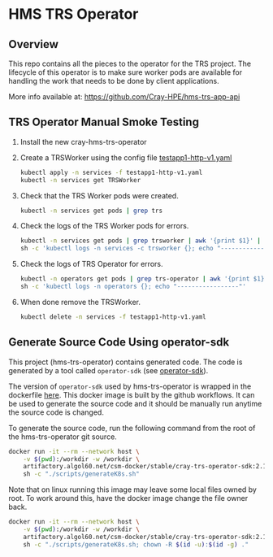 # HMS TRS Operator

## Overview

This repo contains all the pieces to the operator for the TRS project. The lifecycle of this operator is to make sure worker pods are available for handling the work that needs to be done by client applications.

More info available at: https://github.com/Cray-HPE/hms-trs-app-api

## TRS Operator Manual Smoke Testing

1. Install the new cray-hms-trs-operator
2. Create a TRSWorker using the config file [testapp1-http-v1.yaml](deploy/crds/test_crs/testapp1-http-v1.yaml)

    ```bash
    kubectl apply -n services -f testapp1-http-v1.yaml
    kubectl -n services get TRSWorker
    ```

3. Check that the TRS Worker pods were created.

    ```bash
    kubectl -n services get pods | grep trs
    ```

4. Check the logs of the TRS Worker pods for errors.

    ```bash
    kubectl -n services get pods | grep trsworker | awk '{print $1}' | xargs -I{} \
    sh -c 'kubectl logs -n services -c trsworker {}; echo "-----------------"'
    ```

5. Check the logs of TRS Operator for errors.

    ```bash
    kubectl -n operators get pods | grep trs-operator | awk '{print $1}' | xargs -I{} \
    sh -c 'kubectl logs -n operators {}; echo "-----------------"'
    ```

6. When done remove the TRSWorker.

    ```bash
    kubectl delete -n services -f testapp1-http-v1.yaml
    ```

## Generate Source Code Using operator-sdk

This project (hms-trs-operator) contains generated code. The code is generated by a tool called `operator-sdk` (see [operator-sdk](https://sdk.operatorframework.io/)).

The version of `operator-sdk` used by hms-trs-operator is wrapped in the dockerfile [here](operator-sdk/Dockerfile). This docker image is built by the github workflows. It can be used to generate the source code and it should be manually run anytime the source code is changed.

To generate the source code, run the following command from the root of the hms-trs-operator git source.

```bash
docker run -it --rm --network host \
    -v $(pwd):/workdir -w /workdir \
    artifactory.algol60.net/csm-docker/stable/cray-trs-operator-sdk:2.1.0 \
    sh -c "./scripts/generateK8s.sh"
```

Note that on linux running this image may leave some local files owned by root. To work around this, have the docker image change the file owner back.

```bash
docker run -it --rm --network host \
    -v $(pwd):/workdir -w /workdir \
    artifactory.algol60.net/csm-docker/stable/cray-trs-operator-sdk:2.1.0 \
    sh -c "./scripts/generateK8s.sh; chown -R $(id -u):$(id -g) ."
```


